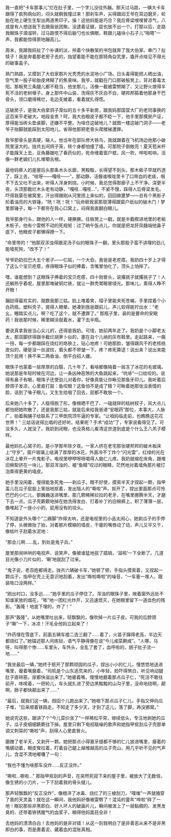 我一直把“卡车那事儿”烂在肚子里，一个字儿没往外蹦。那天过马路，一辆大卡车跟得了疯狗病似的，闷头就朝我撞过来！那刹车声，尖得跟阎王爷在耳边磨牙，轮胎在地上硬生生犁出两道黑印子。操！这他妈能是巧合？我后脊梁嗖嗖冒凉气，八成是有人想送我下去跟我爸团聚。没逮着证据，屁也放不出一个。打那以后，走路我眼珠子滴溜转，过马路恨不得后脑勺也长俩眼，鞋跟儿磕块小石子儿“啪嗒”一声，我都能惊得原地蹦高儿。

周末，我跟我妈扯了个补课的淡，拎着个快散架的书包就奔了我大伯家。串门？扯犊子！我是奔着那老房子去的，指望着能不能在那犄角旮旯里，撬开点啥见不得光的破事盖子。

熟门熟路，又摸到了大伯家那片光秃秃的水泥地小广场。日头毒得能把人晒出油，空气里一股子轮胎皮烤糊了的焦臭味。我爷，就戳在门口那破板凳上，背对着毒太阳。那板凳三条腿儿都不稳当，他坐那儿，活像一截被雷劈糊了、又让野火燎得半死不活的老树墩子。身上那件中山装，洗得灰不灰白不白，硬邦邦箍着他那身干巴骨头，领口磨得稀烂，毛边支棱着，看着就扎得慌。

这破房子，是我大伯拿鸽子笼似的五十多平新房，跟我妈那国营大厂的老同事换的这百来平老破大。地段金贵？呵，我大伯眼皮子都不眨一下，他手里那摞房产证，厚得能当砖头垫桌脚，还嫌不平整。为啥住这破地儿？就图一楼这破门洞子——老爷子抬脚就能踩到太阳地儿，省得他那把老骨头爬楼梯遭罪。

我爷那骨头是真硬，硌人。他当年在部队修大铁鸟，我就跟着在飞机场边他那小破院里滚大的。拢共五间鸽子笼，转个身都怕撞了墙。可那院子倒敞亮！夏天苞米杆子能蹿天上去，豆角藤跟吃了春药似的，死命缠着窗户框，风一吹，哗啦啦响，活像一群老娘们儿扎堆嚼舌根。

最他妈瘆人的是屋后头那条木头长廊，黑黢黢，长得望不到头。那木板子早就朽透了，踩上去，“吱呀——嘎吱——”，那动静，活像谁喉咙里卡了口带血的老痰，咽不下去又吐不出来，听得人浑身刺挠。小时候，我总觉得那廊子上不干净。深更半夜，头顶那截烂木头老有动静，“嘎吱…嘎吱…”，不紧不慢，踩得人后脊梁发毛。吓得我蒙在被窝里，汗出得跟刚从河里捞上来似的，回回做噩梦——总有个黑影子抡着油亮的大铁锤，“咣！咣！咣！”玩命砸我家那扇薄得跟窗户纸似的破木门！梦里那锤子，每一下都夯在我心口窝上，闷得我直翻白眼儿。

我爷那身行头，跟他的人一样，硬撅撅。往板凳上一戳，就是半截楔进地里的老榆木桩子。他有个雷劈不动的死规矩：过了晌午饭点儿，你就是把龙肝凤髓端他鼻子底下，他眼皮子都懒得撩一下。

“命里带的！”他那双浑浊得跟泥汤子似的眼珠子一翻，里头那股子蛮不讲理的劲儿能噎死狗，“改不了！”

爷爷奶奶拉巴大五个崽子——仨姑，一个大伯，我爸是老疙瘩。我奶四十岁上才得了这么个宝贝疙瘩，疼得眼珠子似的捧着，含嘴里怕化了，顶头上怕摔了。

嘿，谁能想到？这眼珠子捧着的宝贝疙瘩，四十刚冒头，说撂挑子就撂挑子了！人还躺热乎着呢，屋里那堆破铜烂铁，就让一群秃鹫眼冒绿光。那味儿，熏得人睁不开眼！

蹦跶得最欢实的，就数我那三姑。脸上堆着笑，褶子里能夹死苍蝇，手里捏着个小白药瓶，塑料壳子，晃得人眼晕。她凑到我爸跟前儿，声儿软得能拧出水：“老幺，睡踏实点儿，啊？吃了这个，就不遭罪了。” 那瓶子里，装的是要命的安眠药！我爸那时候，稀里糊涂就着水，灌下去半瓶。

要说真拿我爸当心尖儿的，还得是我奶。可惜，她前两年走了。我奶是个小脚老太太，那双脚挤得跟半截烂胡萝卜似的，塞在自个儿纳的灰布鞋里。走起路来，一瘸一拐，每一步都跟踩在烧红的烙铁上，钻心地疼！可她那脸，皱得跟风干的老核桃皮似的，硬是没一丝波纹，眉头都不带皱一下。疼？疼死算逑！说出来？说出来能顶个屁用！换不来二两香油，倒平白招人嫌。

眼珠子也蒙着一层厚厚的白翳，几十年了，看啥都像隔着一层冻了冰花的毛玻璃。她说那是年轻时候在河边，让一条凶神恶煞的大鱼跳起来，“吭哧”一口给咬的。说得有鼻子有眼，眼珠子还使劲儿对着你，好像真能让你瞅见那鱼牙印儿。我听着后脖颈子发凉，心里直打鼓：鱼咬眼？这鱼怕不是成了精？可瞅着她那张没表情的脸，话到了嗓子眼儿，又生生给咽了回去，屁都不敢放一个。

后来她八十多了，人瘦得脱了形，像根晒干巴了、一碰就碎的枯树杈子，风大点儿都怕把她吹散了。还是我那三姑，就是后来给我爸递“安眠药”那位，本事大，人脉广，拍着胸脯子给联系了三甲医院顶牛逼的专家。“让咱妈临走前，也瞧瞧这花花世界！” 三姑话说得比唱的还好听。结果呢？手术“成功”了，专家说看得见了。可没多久，人就没了。我奶到闭眼，也没真格儿看清这世道到底是个什么王八羔子模样。

最他妈扎心窝子的，是小学那年除夕夜。一家人挤在老宅那张硬邦邦的破木板床上“守岁”。窗户玻璃上结满了厚厚的冰花，外面冷不丁炸个“闪光雷”，红绿的光在冰花上晕开一片鬼影子。电视里咿咿呀呀唱得人脑仁儿疼。我奶就缩在床角，跟堆旧棉絮挤在一块儿，那双浑浊的、被“鱼精”咬过的眼睛，茫然地对着墙角那片被灯泡熏得更黄的墙皮。

她手里没闲着，慢得能急死鬼——剥瓜子。眼不好使，摸索半天才捏起一颗，指甲盖儿在瓜子屁股上笨拙地抠着，发出恼人的“嘶啦”声。抠开了，捏出里面那点可怜巴巴的小仁儿，颤巍巍送进嘴里，那几颗稀稀拉拉的老牙，在嘴里挪腾半天，才磨下去一点。瓜子壳簌簌地掉在她洗得发白、打着补丁的旧棉裤上，积了薄薄一层，像堆起了一座小小的、屁用没有的坟头。

不知道是外头哪个“二踢脚”炸得太响，还是电视里的小品太闹心，她剥瓜子的手停了停，头微微抬了抬，对着那片模糊的墙皮，干瘪的嘴唇动了动，声儿又平又干，像枯叶子刮着水泥地：

“那会儿啊……乱，到处是鬼子兵。”

屋里那闹哄哄的电视声、说笑声，像被谁猛地拔了插销，‘滋啦’一下全断了。几道目光像小刀片似的，‘唰’地就刮了过来。

“鬼子说，老百姓都得走。拢共六辆破卡车，”她顿了顿，手指头摸索着，又捏起一颗瓜子，指甲在壳上无意识地刮着，发出“嘶啦嘶啦”的噪音，“一车塞一堆人，跟装牲口没两样。”

“刚出村口，没多远……”她手里的瓜子停住了。浑浊的眼珠子里，映着窗外远处不知谁家放的烟花，“嘭”地一团红光炸开，又迅速熄灭，在她眼里留下一道血色的残影。“轰隆！地底下埋的，炸了！”

那声“轰隆”，从她嘴里吐出来，轻飘飘的，像吹掉一片瓜子皮。可我的后脖颈子“唰”一下，冰凉！汗毛全他妈立起来了！

“炸药埋在雪底下，前面五辆车接二连三翻了……着了，火苗子蹿得老高，半边天都烧红了。”她描述那人间炼狱，语气平静得像在说“今儿咸菜齁咸”。“人哪，马呀，叫得那个惨……车里头，车外头，全乱了套了，血呼啦的，肠子肚子流一地……”

“我坐最后一辆，”她终于抠开了那颗顽固的瓜子，捏出小小的仁儿，慢悠悠地送进嘴里，瘪着嘴磨着，“司机是个山东逃荒来的，小年轻，脸吓得煞白，听见响动腿肚子直转筋，尿都快滋出来了。”她瘪着嘴，慢慢地磨着那点瓜子仁，“死活不敢往前开，哆嗦着，一把轮儿，车头就扎进了旁边黑黢黢的山沟子里，没命地绕啊，颠啊，肠子都快颠出来了……”

“最后，就我们这一辆，囫囵个儿跑出来了。”她咽下那点瓜子仁儿，手指又伸向瓜子堆，“后来顺着铁路走，不知走了多少天，才到了这儿，落了脚，再没挪窝。”

她说完这些，跟讲了个“今儿菜价涨了”一样稀松平常，继续低头，专注地剥她的瓜子。瓜子皮细细簌簌往下掉。屋里只剩下电视聒噪的歌声和她指甲抠刮瓜子壳那单调又刺耳的“嘶啦”声，刮得人心里直冒火。

磨蹭了老半天，又剥开一颗。她把那点小得塞牙缝都不够的仁儿放进嘴里，瘪着的嘴蠕动着，眼皮耷拉着，盯着自己腿上越堆越高的瓜子壳山，用几乎听不见的气声儿，含混不清地嘟囔了一句：

“我也不懂为啥那车没炸……反正没炸。”

“嘶啦…嘶啦…” 那指甲抠刮的声音，在突然死寂下来的屋子里，被放大了无数倍，像生锈的小刀片，一下下刮着我的骨头缝儿。

那声轻飘飘的“反正没炸”，像根淬了冰毒、烧红了的三棱刮刀，“噗嗤”一声就捅穿了我的天灵盖！就在这一瞬间，我他妈好像被雷劈了！混沌的童年“哗啦”碎了一地！眼前那些非黑即白、好人坏人的破画片儿，瞬间被泼上了一层黏稠的、发黑发臭的、还带着铁锈腥气的血浆子，糊得他妈面目全非！

去他妈的清清白白！去他妈的是非对错！从这一刻我明白了是非善恶从来不是非黑即白的事，而是裹着泥、藏着血的混账真相。

